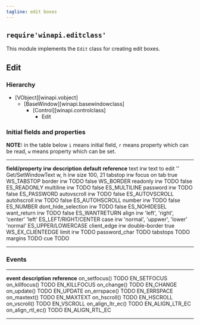 ```yaml
---
tagline: edit boxes
---
```


## `require'winapi.editclass'`

This module implements the `Edit` class for creating edit boxes.

## Edit

### Hierarchy

* [VObject][winapi.vobject]
	* [BaseWindow][winapi.basewindowclass]
		* [Control][winapi.controlclass]
			* Edit

### Initial fields and properties

__NOTE:__ in the table below `i` means initial field, `r` means property
which can be read, `w` means property which can be set.

----------------------- -------- ----------------------------------------- -------------- ---------------------
__field/property__		__irw__	__description__									__default__		__reference__
text							irw		text to edit										''					Get/SetWindowText
w, h							irw		size													100, 21
tabstop						irw		focus on tab										true				WS_TABSTOP
border						irw		TODO													false				WS_BORDER
readonly						irw		TODO													false				ES_READONLY
multiline					irw		TODO													false				ES_MULTILINE
password						irw		TODO													false				ES_PASSWORD
autovscroll					irw		TODO													false				ES_AUTOVSCROLL
autohscroll					irw		TODO													false				ES_AUTOHSCROLL
number						irw		TODO													false				ES_NUMBER
dont_hide_selection		irw		TODO													false				ES_NOHIDESEL
want_return					irw		TODO													false				ES_WANTRETURN
align							irw		'left', 'right', 'center'						'left'			ES_LEFT/RIGHT/CENTER
case							irw		'normal', 'uppwer', 'lower'					'normal'			ES_UPPER/LOWERCASE
client_edge					irw		double-border										true				WS_EX_CLIENTEDGE
limit							irw		TODO
password_char							TODO
tabstops									TODO
margins									TODO
cue										TODO
----------------------- -------- ----------------------------------------- -------------- ---------------------

### Events

-------------------------------- -------------------------------------------- ----------------------
__event__								__description__										__reference__
on_setfocus()							TODO														EN_SETFOCUS
on_killfocus()							TODO														EN_KILLFOCUS
on_change()								TODO														EN_CHANGE
on_update()								TODO														EN_UPDATE
on_errspace()							TODO														EN_ERRSPACE
on_maxtext()							TODO														EN_MAXTEXT
on_hscroll()							TODO														EN_HSCROLL
on_vscroll()							TODO														EN_VSCROLL
on_align_ltr_ec()						TODO														EN_ALIGN_LTR_EC
on_align_rtl_ec()						TODO														EN_ALIGN_RTL_EC
--------------------------------	-------------------------------------------- ---------------------
